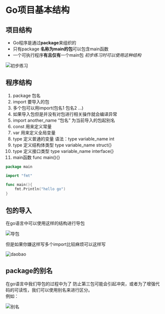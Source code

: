 # Go项目基本结构

## 项目结构

* Go程序是通过**package**来组织的
* 只有package **名称为main的包**可以包含main函数
* 一个可执行程序**有且仅有**一个main包 _初步练习时可以使用这种结构_ 

![&#x521D;&#x6B65;&#x7EC3;&#x4E60;](https://imgconvert.csdnimg.cn/aHR0cDovL2ltZy5ibG9nLmNzZG4ubmV0LzIwMTcxMTI5MTE1NTAwODQ2?x-oss-process=image/format,png)

## 程序结构

1. package 包名
2. import 要导入的包
3. 多个包可以用import\(包名1 包名2 …\)
4. 如果导入包但是并没有对包进行相关操作就会编译异常
5. import another\_name “包名” 为当前导入的包起别名
6. const 用来定义常量
7. var 用来定义全局变量
8. type 定义普通的变量 语法：type variable\_name int
9. type 定义结构体类型 type variable\_name struct{}
10. type 定义接口类型 type variable\_name interface{}
11. main函数 func main\(\){}

```go
package main

import "fmt"

func main(){
    fmt.Println("hello go")
}
```

## 包的导入

在go语言中可以使用这样的结构进行导包

![&#x5BFC;&#x5305;](https://img-blog.csdnimg.cn/20190916211320842.png)

但是如果你嫌这样写多个import比较麻烦可以这样写  


![daobao](https://img-blog.csdnimg.cn/20190916211531580.png)

## package的别名

在go语言中我们导包的过程中为了 防止第三包可能会引起冲突，或者为了增强代码的可读性，我们可以使用别名来进行区分。  
例如：  


![&#x522B;&#x540D;](https://img-blog.csdnimg.cn/20190916212112612.png)

